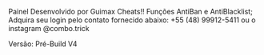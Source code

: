 Painel Desenvolvido por Guimax Cheats!!
Funções AntiBan e AntiBlacklist;
Adquira seu login pelo contato fornecido abaixo:
+55 (48) 99912-5411
ou o instagram
@combo.trick

Versão: Pré-Build V4
